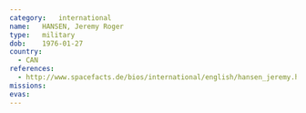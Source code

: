 ```yaml
---
category:	international
name:	HANSEN, Jeremy Roger
type:	military
dob:	1976-01-27
country:
  - CAN
references:
  - http://www.spacefacts.de/bios/international/english/hansen_jeremy.htm
missions:
evas:
---
```

